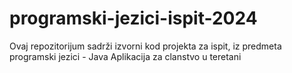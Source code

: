 # programski-jezici-ispit-2024 
Ovaj repozitorijum sadrži izvorni kod projekta za ispit, iz predmeta programski jezici - Java
Aplikacija za clanstvo u teretani
